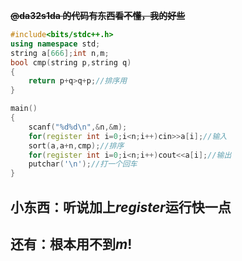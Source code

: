 **~~@da32s1da 的代码有东西看不懂，我的好些~~**
```cpp
#include<bits/stdc++.h>
using namespace std;
string a[666];int n,m;
bool cmp(string p,string q)
{
    return p+q>q+p;//排序用
}

main()
{
    scanf("%d%d\n",&n,&m);
    for(register int i=0;i<n;i++)cin>>a[i];//输入
    sort(a,a+n,cmp);//排序
    for(register int i=0;i<n;i++)cout<<a[i];//输出
    putchar('\n');//打一个回车
}
```
## 小东西：听说加上$register$运行快一点
## 还有：根本用不到$m$!